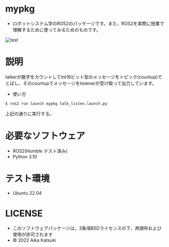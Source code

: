 # mypkg
 * ロボットシステム学のROS2のパッケージです。また、ROS2を実際に授業で理解するために使ってみるためのものです。

![test](https://github.com/kamemattari/mypkg/actions/workflows/test.yml/badge.svg)

# 説明
talkerが数字をカウントしてInt16ビット型のメッセージをトピック(countup)でとばし、そのcountupでメッセージをlistenerが受け取って出力しています。

 * 使い方
```
$ ros2 run launch mypkg talk_listen.launch.py
```
上記の通りに実行する。

# 必要なソフトウェア
 * ROS2(Humble テスト済み)
 * Python 3.10

# テスト環境
 * Ubuntu 22.04

# LICENSE
 * このソフトウェアパッケージは，3条項BSDライセンスの下，再頒布および使用が許可されます
 * © 2022 Aika Katsuki
